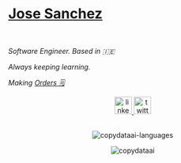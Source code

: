 # [Jose Sanchez](https://copydataai.com)

<br />


<p align="left"><i>Software Engineer. Based in 🇮🇪 </i></p>
<p align="left"><i>Always keeping learning.</i></p>
<p align="left"><i>Making <a href="https://orders.copydataai.com">Orders 🗒️</a></i></p>



<div align="center">
  <a href="https://www.linkedin.com/in/copydataai/" target="_blank">
    <img src="https://img.shields.io/static/v1?message=LinkedIn&logo=linkedin&label=&color=0077B5&logoColor=white&labelColor=&style=for-the-badge" height="35" alt="linkedin logo"  />
  </a>
  <a href="https://twitter.com/copydataaireal/" target="_blank">
    <img src="https://img.shields.io/static/v1?message=Twitter&logo=twitter&label=&color=1DA1F2&logoColor=white&labelColor=&style=for-the-badge" height="35" alt="twitter logo"  />
  </a>
</div>
<br>

<div align="center">
<p  width="50%" height="50"> <img src="https://github-readme-stats.vercel.app/api/top-langs/?username=copydataai&layout=compact" alt="copydataai-languages" /></p>
<p  width="50%" height="50"><img src="https://github-readme-streak-stats.herokuapp.com/?user=copydataai&" alt="copydataai" /></p>

</div>
